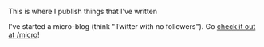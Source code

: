 This is where I publish things that I've written

<!-- If you're coming from my [Hashnode blog](https://ericyd.hashnode.dev/), you might be interested in [why I migrated to a self-managed blog](/migrating-from-hashnode-to-self-hosted). -->

I've started a micro-blog (think "Twitter with no followers"). Go [check it out at /micro](/micro)!
